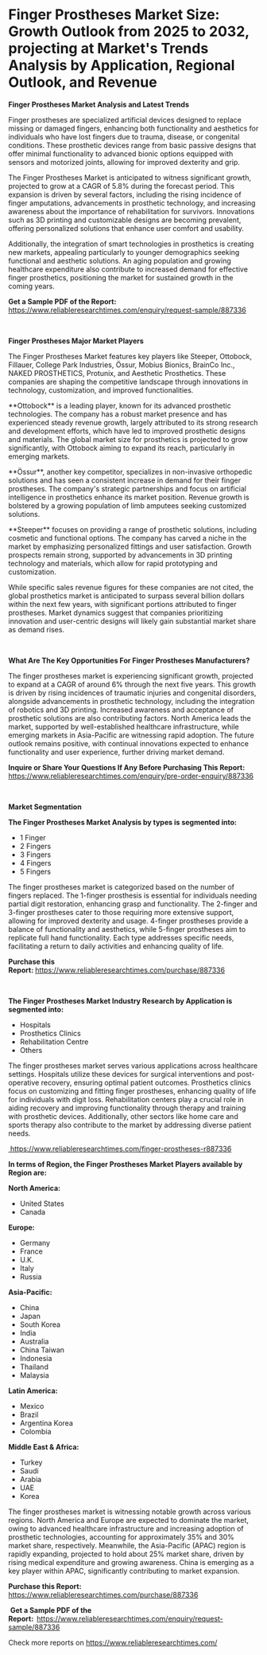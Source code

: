 <p><h1>Finger Prostheses Market Size: Growth Outlook from 2025 to 2032, projecting at Market's Trends Analysis by Application, Regional Outlook, and Revenue</h1></p><p><strong>Finger Prostheses Market Analysis and Latest Trends</strong></p>
<p><p>Finger prostheses are specialized artificial devices designed to replace missing or damaged fingers, enhancing both functionality and aesthetics for individuals who have lost fingers due to trauma, disease, or congenital conditions. These prosthetic devices range from basic passive designs that offer minimal functionality to advanced bionic options equipped with sensors and motorized joints, allowing for improved dexterity and grip. </p><p>The Finger Prostheses Market is anticipated to witness significant growth, projected to grow at a CAGR of 5.8% during the forecast period. This expansion is driven by several factors, including the rising incidence of finger amputations, advancements in prosthetic technology, and increasing awareness about the importance of rehabilitation for survivors. Innovations such as 3D printing and customizable designs are becoming prevalent, offering personalized solutions that enhance user comfort and usability. </p><p>Additionally, the integration of smart technologies in prosthetics is creating new markets, appealing particularly to younger demographics seeking functional and aesthetic solutions. An aging population and growing healthcare expenditure also contribute to increased demand for effective finger prosthetics, positioning the market for sustained growth in the coming years.</p></p>
<p><strong>Get a Sample PDF of the Report:&nbsp;</strong> <a href="https://www.reliableresearchtimes.com/enquiry/request-sample/887336?utm_campaign=3044&utm_medium=2&utm_source=Github&utm_content=ia&utm_term=04032025&utm_id=finger-prostheses">https://www.reliableresearchtimes.com/enquiry/request-sample/887336</a></p>
<p>&nbsp;</p>
<p><strong>Finger Prostheses Major Market Players</strong></p>
<p><p>The Finger Prostheses Market features key players like Steeper, Ottobock, Fillauer, College Park Industries, Össur, Mobius Bionics, BrainCo Inc., NAKED PROSTHETICS, Protunix, and Aesthetic Prosthetics. These companies are shaping the competitive landscape through innovations in technology, customization, and improved functionalities.</p><p>**Ottobock** is a leading player, known for its advanced prosthetic technologies. The company has a robust market presence and has experienced steady revenue growth, largely attributed to its strong research and development efforts, which have led to improved prosthetic designs and materials. The global market size for prosthetics is projected to grow significantly, with Ottobock aiming to expand its reach, particularly in emerging markets.</p><p>**Össur**, another key competitor, specializes in non-invasive orthopedic solutions and has seen a consistent increase in demand for their finger prostheses. The company's strategic partnerships and focus on artificial intelligence in prosthetics enhance its market position. Revenue growth is bolstered by a growing population of limb amputees seeking customized solutions.</p><p>**Steeper** focuses on providing a range of prosthetic solutions, including cosmetic and functional options. The company has carved a niche in the market by emphasizing personalized fittings and user satisfaction. Growth prospects remain strong, supported by advancements in 3D printing technology and materials, which allow for rapid prototyping and customization.</p><p>While specific sales revenue figures for these companies are not cited, the global prosthetics market is anticipated to surpass several billion dollars within the next few years, with significant portions attributed to finger prostheses. Market dynamics suggest that companies prioritizing innovation and user-centric designs will likely gain substantial market share as demand rises.</p></p>
<p>&nbsp;</p>
<p><strong>What Are The Key Opportunities For Finger Prostheses Manufacturers?</strong></p>
<p><p>The finger prostheses market is experiencing significant growth, projected to expand at a CAGR of around 6% through the next five years. This growth is driven by rising incidences of traumatic injuries and congenital disorders, alongside advancements in prosthetic technology, including the integration of robotics and 3D printing. Increased awareness and acceptance of prosthetic solutions are also contributing factors. North America leads the market, supported by well-established healthcare infrastructure, while emerging markets in Asia-Pacific are witnessing rapid adoption. The future outlook remains positive, with continual innovations expected to enhance functionality and user experience, further driving market demand.</p></p>
<p><strong>Inquire or Share Your Questions If Any Before Purchasing This Report:</strong> <a href="https://www.reliableresearchtimes.com/enquiry/pre-order-enquiry/887336?utm_campaign=3044&utm_medium=2&utm_source=Github&utm_content=ia&utm_term=04032025&utm_id=finger-prostheses">https://www.reliableresearchtimes.com/enquiry/pre-order-enquiry/887336</a></p>
<p>&nbsp;</p>
<p><strong>Market Segmentation</strong></p>
<p><strong>The Finger Prostheses Market Analysis by types is segmented into:</strong></p>
<p><ul><li>1 Finger</li><li>2 Fingers</li><li>3 Fingers</li><li>4 Fingers</li><li>5 Fingers</li></ul></p>
<p><p>The finger prostheses market is categorized based on the number of fingers replaced. The 1-finger prosthesis is essential for individuals needing partial digit restoration, enhancing grasp and functionality. The 2-finger and 3-finger prostheses cater to those requiring more extensive support, allowing for improved dexterity and usage. 4-finger prostheses provide a balance of functionality and aesthetics, while 5-finger prostheses aim to replicate full hand functionality. Each type addresses specific needs, facilitating a return to daily activities and enhancing quality of life.</p></p>
<p><strong>Purchase this Report:&nbsp;</strong><a href="https://www.reliableresearchtimes.com/purchase/887336?utm_campaign=3044&utm_medium=2&utm_source=Github&utm_content=ia&utm_term=04032025&utm_id=finger-prostheses">https://www.reliableresearchtimes.com/purchase/887336</a></p>
<p>&nbsp;</p>
<p><strong>The Finger Prostheses Market Industry Research by Application is segmented into:</strong></p>
<p><ul><li>Hospitals</li><li>Prosthetics Clinics</li><li>Rehabilitation Centre</li><li>Others</li></ul></p>
<p><p>The finger prostheses market serves various applications across healthcare settings. Hospitals utilize these devices for surgical interventions and post-operative recovery, ensuring optimal patient outcomes. Prosthetics clinics focus on customizing and fitting finger prostheses, enhancing quality of life for individuals with digit loss. Rehabilitation centers play a crucial role in aiding recovery and improving functionality through therapy and training with prosthetic devices. Additionally, other sectors like home care and sports therapy also contribute to the market by addressing diverse patient needs.</p></p>
<p><a href="https://www.reliableresearchtimes.com/finger-prostheses-r887336?utm_campaign=3044&utm_medium=2&utm_source=Github&utm_content=ia&utm_term=04032025&utm_id=finger-prostheses">&nbsp;https://www.reliableresearchtimes.com/finger-prostheses-r887336</a></p>
<p><strong>In terms of Region, the Finger Prostheses Market Players available by Region are:</strong></p>
<p>
    <p> <strong> North America: </strong>
        <ul>
            <li>United States</li>
            <li>Canada</li>
        </ul>
        </p> 
    <p> <strong> Europe: </strong>
        <ul>
            <li>Germany</li>
            <li>France</li>
            <li>U.K.</li>
            <li>Italy</li>
            <li>Russia</li>
        </ul>
        </p> 
    <p> <strong> Asia-Pacific: </strong>
        <ul>
            <li>China</li>
            <li>Japan</li>
            <li>South Korea</li>
            <li>India</li>
            <li>Australia</li>
            <li>China Taiwan</li>
            <li>Indonesia</li>
            <li>Thailand</li>
            <li>Malaysia</li>
        </ul>
        </p> 
    <p> <strong> Latin America: </strong>
        <ul>
            <li>Mexico</li>
            <li>Brazil</li>
            <li>Argentina Korea</li>
            <li>Colombia</li>
        </ul>
        </p> 
    <p> <strong> Middle East & Africa: </strong>
        <ul>
            <li>Turkey</li>
            <li>Saudi</li>
            <li>Arabia</li>
            <li>UAE</li>
            <li>Korea</li>
        </ul>
    </p>
    </p>
<p><p>The finger prostheses market is witnessing notable growth across various regions. North America and Europe are expected to dominate the market, owing to advanced healthcare infrastructure and increasing adoption of prosthetic technologies, accounting for approximately 35% and 30% market share, respectively. Meanwhile, the Asia-Pacific (APAC) region is rapidly expanding, projected to hold about 25% market share, driven by rising medical expenditure and growing awareness. China is emerging as a key player within APAC, significantly contributing to market expansion.</p></p>
<p><strong>Purchase this Report: </strong><a href="https://www.reliableresearchtimes.com/purchase/887336?utm_campaign=3044&utm_medium=2&utm_source=Github&utm_content=ia&utm_term=04032025&utm_id=finger-prostheses">https://www.reliableresearchtimes.com/purchase/887336</a></p>
<p>&nbsp;<strong>Get a Sample PDF of the Report:&nbsp;&nbsp;</strong><a href="https://www.reliableresearchtimes.com/enquiry/request-sample/887336?utm_campaign=3044&utm_medium=2&utm_source=Github&utm_content=ia&utm_term=04032025&utm_id=finger-prostheses">https://www.reliableresearchtimes.com/enquiry/request-sample/887336</a></p>
<p><strong></strong></p>
<p>Check more reports on <a href="https://www.reliableresearchtimes.com/?utm_campaign=3044&utm_medium=2&utm_source=Github&utm_content=ia&utm_term=04032025&utm_id=finger-prostheses">https://www.reliableresearchtimes.com/</a></p>
